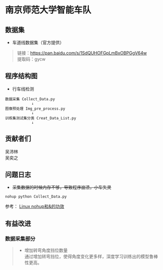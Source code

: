 # 南京师范大学智能车队
## 数据集
- 车道线数据集（官方提供）
>链接：https://pan.baidu.com/s/1SdQUHOFGpLmBxOBPGgV64w  
提取码：gycw

## 程序结构图  
- 行车线检测  

```
数据采集 Collect_Data.py
            ↓
图像预处理 Img_pre_process.py
            ↓
训练集测试集分类 Creat_Data_List.py
            ↓
```


## 贡献者们  
吴沛林  
吴奕之  

## 问题日志
* ~~采集数据的时候内存不够，导致程序崩溃，小车失灵~~  
```解决方法
nohup python Collect_Data.py
```
参考： [Linux nohup和&的功效](https://www.cnblogs.com/laoyeye/p/9346330.html)

## 有益改进
### 数据采集部分
>* 增加转弯角度挡位数量  
>通过增加转弯挡位，使得角度变化更多样，深度学习训练出的模型鲁棒性更高。


